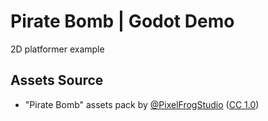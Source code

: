 # Pirate Bomb | Godot Demo

2D platformer example

## Assets Source

* "Pirate Bomb" assets pack by [@PixelFrogStudio](https://pixelfrog-assets.itch.io/) ([CC 1.0](https://creativecommons.org/publicdomain/zero/1.0/))

